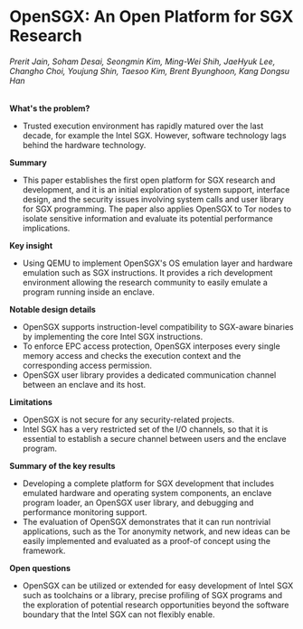 # OpenSGX: An Open Platform for SGX Research
###### Prerit Jain, Soham Desai, Seongmin Kim, Ming-Wei Shih, JaeHyuk Lee, Changho Choi, Youjung Shin, Taesoo Kim, Brent Byunghoon, Kang Dongsu Han

**What's the problem?**
* Trusted execution environment has rapidly matured over the last decade, for example the Intel SGX. However, software technology lags behind the hardware technology.

**Summary**
* This paper establishes the first open platform for SGX research and development, and it is an initial exploration of system support, interface design, and the security issues involving system calls and user library for SGX programming. The paper also applies OpenSGX to Tor nodes to isolate sensitive information and evaluate its potential performance implications.

**Key insight**
* Using QEMU to implement OpenSGX's OS emulation layer and hardware emulation such as SGX instructions. It provides a rich development environment allowing the research community to easily emulate a program running inside an enclave.

**Notable design details**
* OpenSGX supports instruction-level compatibility to SGX-aware binaries by implementing the core Intel SGX instructions.
* To enforce EPC access protection, OpenSGX interposes every single memory access and checks the execution context and the corresponding access permission.
* OpenSGX user library provides a dedicated communication channel between an enclave and its host.

**Limitations**
* OpenSGX is not secure for any security-related projects.
* Intel SGX has a very restricted set of the I/O channels, so that it is essential to establish a secure channel between users and the enclave program.

**Summary of the key results**
* Developing a complete platform for SGX development that includes emulated hardware and operating system components, an enclave program loader, an OpenSGX user library, and debugging and performance monitoring support.
* The evaluation of OpenSGX demonstrates that it can run nontrivial applications, such as the Tor anonymity network, and new ideas can be easily implemented and evaluated as a proof-of concept using the framework.

**Open questions**
* OpenSGX can be utilized or extended for easy development of Intel SGX such as toolchains or a library, precise profiling of SGX programs and the exploration of potential research opportunities beyond the software boundary that the Intel SGX can not flexibly enable.

